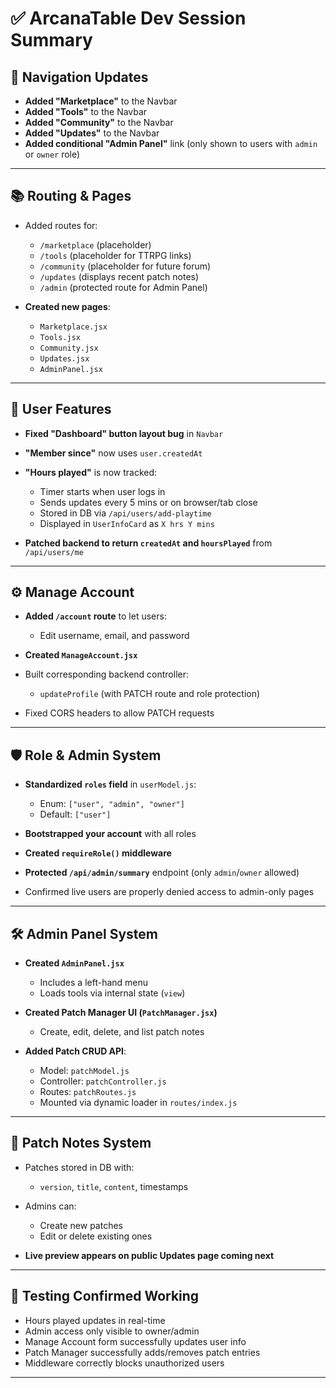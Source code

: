 # ✅ ArcanaTable Dev Session Summary

## 🧭 Navigation Updates

- **Added "Marketplace"** to the Navbar
- **Added "Tools"** to the Navbar
- **Added "Community"** to the Navbar
- **Added "Updates"** to the Navbar
- **Added conditional "Admin Panel"** link (only shown to users with `admin` or `owner` role)

---

## 📚 Routing & Pages

- Added routes for:

  - `/marketplace` (placeholder)
  - `/tools` (placeholder for TTRPG links)
  - `/community` (placeholder for future forum)
  - `/updates` (displays recent patch notes)
  - `/admin` (protected route for Admin Panel)

- **Created new pages**:

  - `Marketplace.jsx`
  - `Tools.jsx`
  - `Community.jsx`
  - `Updates.jsx`
  - `AdminPanel.jsx`

---

## 👤 User Features

- **Fixed "Dashboard" button layout bug** in `Navbar`
- **"Member since"** now uses `user.createdAt`
- **"Hours played"** is now tracked:

  - Timer starts when user logs in
  - Sends updates every 5 mins or on browser/tab close
  - Stored in DB via `/api/users/add-playtime`
  - Displayed in `UserInfoCard` as `X hrs Y mins`

- **Patched backend to return `createdAt` and `hoursPlayed`** from `/api/users/me`

---

## ⚙️ Manage Account

- **Added `/account` route** to let users:

  - Edit username, email, and password

- **Created `ManageAccount.jsx`**
- Built corresponding backend controller:

  - `updateProfile` (with PATCH route and role protection)

- Fixed CORS headers to allow PATCH requests

---

## 🛡️ Role & Admin System

- **Standardized `roles` field** in `userModel.js`:

  - Enum: `["user", "admin", "owner"]`
  - Default: `["user"]`

- **Bootstrapped your account** with all roles
- **Created `requireRole()` middleware**
- **Protected `/api/admin/summary`** endpoint (only `admin`/`owner` allowed)
- Confirmed live users are properly denied access to admin-only pages

---

## 🛠 Admin Panel System

- **Created `AdminPanel.jsx`**

  - Includes a left-hand menu
  - Loads tools via internal state (`view`)

- **Created Patch Manager UI (`PatchManager.jsx`)**

  - Create, edit, delete, and list patch notes

- **Added Patch CRUD API**:

  - Model: `patchModel.js`
  - Controller: `patchController.js`
  - Routes: `patchRoutes.js`
  - Mounted via dynamic loader in `routes/index.js`

---

## 📰 Patch Notes System

- Patches stored in DB with:

  - `version`, `title`, `content`, timestamps

- Admins can:

  - Create new patches
  - Edit or delete existing ones

- **Live preview appears on public Updates page coming next**

---

## 🧪 Testing Confirmed Working

- Hours played updates in real-time
- Admin access only visible to owner/admin
- Manage Account form successfully updates user info
- Patch Manager successfully adds/removes patch entries
- Middleware correctly blocks unauthorized users

---
